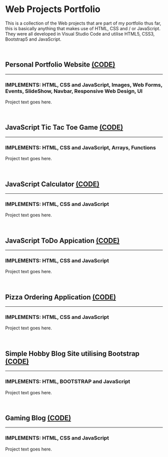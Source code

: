 # __Web Projects Portfolio__

This is a collection of the Web projects that are part of my portfolio thus far, this is basically anything that makes use of HTML, CSS and / or JavaScript. They were all developed in Visual Studio Code and utilise HTML5, CSS3, Bootstrap5 and JavaScript.

&nbsp;

## __Personal Portfolio Website__ [(CODE)](https://github.com/ProfSFrink/web_portfolio/tree/master/personal_portfolio_website_javascript)

---

### __IMPLEMENTS: HTML, CSS and JavaScript, Images, Web Forms, Events, SlideShow, Navbar, Responsive Web Design, UI__

Project text goes here.

&nbsp;

## __JavaScript Tic Tac Toe Game__ [(CODE)](https://github.com/ProfSFrink/web_portfolio/tree/master/TicTacToe)

---

### __IMPLEMENTS: HTML, CSS and JavaScript, Arrays, Functions__

Project text goes here.

&nbsp;

## __JavaScript Calculator__ [(CODE)](https://github.com/ProfSFrink/web_portfolio/tree/master/calculator)

---

### __IMPLEMENTS: HTML, CSS and JavaScript__

Project text goes here.

&nbsp;

## __JavaScript ToDo Appication__ [(CODE)](https://github.com/ProfSFrink/web_portfolio/tree/master/todo_app)

---

### __IMPLEMENTS: HTML, CSS and JavaScript__

Project text goes here.

&nbsp;

## __Pizza Ordering Application__ [(CODE)](https://github.com/ProfSFrink/web_portfolio/tree/master/Pizza_Project)

---

### __IMPLEMENTS: HTML, CSS and JavaScript__

Project text goes here.

&nbsp;

## __Simple Hobby Blog Site utilising Bootstrap__ [(CODE)](https://github.com/ProfSFrink/web_portfolio/tree/master/bootstrap4_project)

---

### __IMPLEMENTS: HTML, BOOTSTRAP and JavaScript__

Project text goes here.

&nbsp;

## __Gaming Blog__ [(CODE)](https://github.com/ProfSFrink/web_portfolio/tree/master/One-Page%20Website)

---

### __IMPLEMENTS: HTML, CSS and JavaScript__

Project text goes here.

&nbsp;